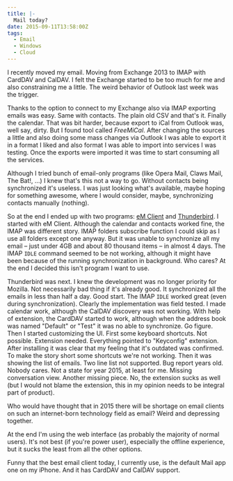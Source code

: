 ```yaml
---
title: |-
  Mail today?
date: 2015-09-11T13:58:00Z
tags:
  - Email
  - Windows
  - Cloud
---
```

I recently moved my email. Moving from Exchange 2013 to IMAP with CardDAV and CalDAV. I felt the Exchange started to be too much for me and also constraining me a little. The weird behavior of Outlook last week was the trigger.

Thanks to the option to connect to my Exchange also via IMAP exporting emails was easy. Same with contacts. The plain old CSV and that's it. Finally the calendar. That was bit harder, because export to iCal from Outlook was, well say, dirty. But I found tool called _FreeMiCal_. After changing the sources a little and also doing some mass changes via Outlook I was able to export it in a format I liked and also format I was able to import into services I was testing. Once the exports were imported it was time to start consuming all the services.

<!-- excerpt -->

Although I tried bunch of email-only programs (like Opera Mail, Claws Mail, The Bat!, ...) I knew that's this not a way to go. Without contacts being synchronized it's useless. I was just looking what's available, maybe hoping for something awesome, where I would consider, maybe, synchronizing contacts manually (nothing).

So at the end I ended up with two programs: [eM Client][1] and [Thunderbird][2]. I started with eM Client. Although the calendar and contacts worked fine, the IMAP was different story. IMAP folders subscribe function I could skip as I use all folders except one anyway. But it was unable to synchronize all my email – just under 4GB and about 80 thousand items – in almost 4 days. The IMAP `IDLE` command seemed to be not working, although it might have been because of the running synchronization in background. Who cares? At the end I decided this isn't program I want to use.

Thunderbird was next. I knew the development was no longer priority for Mozilla. Not necessarily bad thing if it's already good. It synchronized all the emails in less than half a day. Good start. The IMAP `IDLE` worked great (even during synchronization). Clearly the implementation was field tested. I made calendar work, although the CalDAV discovery was not working. With help of extension, the CardDAV started to work, although when the address book was named "Default" or "Test" it was no able to synchronize. Go figure. Then I started customizing the UI. First some keyboard shortcuts. Not possible. Extension needed. Everything pointed to "Keyconfig" extension. After installing it was clear that my feeling that it's outdated was confirmed. To make the story short some shortcuts we're not working. Then it was showing the list of emails. Two line list not supported. Bug report years old. Nobody cares. Not a state for year 2015, at least for me. Missing conversation view. Another missing piece. No, the extension sucks as well (but I would not blame the extension, this in my opinion needs to be integral part of product).

Who would have thought that in 2015 there will be shortage on email clients on such an internet-born technology field as email? Weird and depressing together.

At the end I'm using the web interface (as probably the majority of normal users). It's not best (if you're power user), especially the offline experience, but it sucks the least from all the other options.

Funny that the best email client today, I currently use, is the default Mail app one on my iPhone. And it has CardDAV and CalDAV support.

[1]: http://www.emclient.com/
[2]: https://www.mozilla.org/en-US/thunderbird/